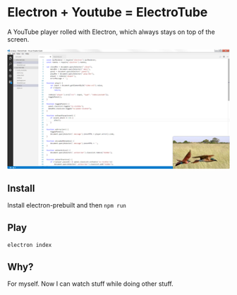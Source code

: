# Electron + Youtube  = ElectroTube

A YouTube player rolled with Electron, which always stays on top of the screen. 

![Screenshot](screenshot.png?raw=true)

## Install
Install electron-prebuilt and then `npm run`

## Play
`electron index`

## Why?
For myself. Now I can watch stuff while doing other stuff.